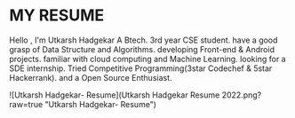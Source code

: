 # MY RESUME
Hello , I'm Utkarsh Hadgekar
A Btech. 3rd year CSE student. have a good grasp of Data Structure and Algorithms. developing Front-end & Android projects. familiar with cloud computing and Machine Learning. looking for a SDE internship. Tried Competitive Programming(3star Codechef & 5star Hackerrank). and a Open Source Enthusiast. 

![Utkarsh Hadgekar- Resume](Utkarsh Hadgekar Resume 2022.png?raw=true "Utkarsh Hadgekar- Resume")
